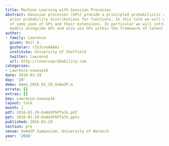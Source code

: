 ```yaml
---
title: Machine Learning with Gaussian Processes
abstract: Gaussian processes (GPs) provide a principled probabilistic approach to
  prior probability distributions for functions. In this talk we will give an overview
  of some uses of GPs and their extensions. In particular we will introduce mechanistic
  models alongside GPs and also use GPs within the framework of latent variable models.
author:
- family: Lawrence
  given: Neil D.
  gscholar: r3SJcvoAAAAJ
  institute: University of Sheffield
  twitter: lawrennd
  url: http://inverseprobability.com
categories:
- Lawrence-oxwasp16
date: 2016-01-29
day: '29'
demo: demo_2016_01_29_OxWaSP.m
errata: []
extras: []
key: Lawrence-oxwasp16
layout: talk
month: 1
pdf: 2016-01-29-OxWaSPGPTalk.pdf
ppt: 2016-01-29-OxWaSPGPTalk.pptx
published: 2016-01-29
section: pre
venue: OxWaSP Symposium, University of Warwick
year: '2016'
---
```

